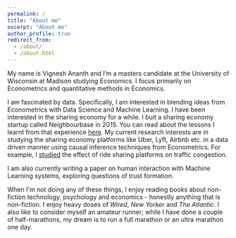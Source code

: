 ```yaml
---
permalink: /
title: "About me"
excerpt: "About me"
author_profile: true
redirect_from: 
  - /about/
  - /about.html
---
```


My name is Vignesh Ananth and I’m a masters candidate at the University of Wisconsin at Madison studying Economics. I focus primarily on Econometrics and quantitative methods in Economics. 

I am fascinated by data. Specifically, I am interested in blending ideas from Econometrics with Data Science and Machine Learning. I have been interested in the sharing economy for a while. I buit a sharing economy startup called Neighbourbase in 2015. You can read about the lessons I learnt from that experience [here](/posts/2017/12/neighbourbaselessons/). My current research interests are in studying the sharing economy platforms like Uber, Lyft, Airbnb etc. in a data driven manner using causal inference techniques from Econometrics. For example, I [studied](http://www.vigneshananth.com/posts/2018/ridesharingtrafficcongestion) the effect of ride sharing platforms on traffic congestion.

I am also currently writing a paper on human interaction with Machine Learning systems, exploring questions of trust formation.

When I'm not doing any of these things, I enjoy reading books about non-fiction technology, psychology and economics - honestly anything that is non-fiction. I enjoy heavy doses of *Wired*, *New Yorker* and *The Atlantic*. I also like to consider myself an amateur runner; while I have done a couple of half-marathons, my dream is to run a full marathon or an ultra marathon one day.
